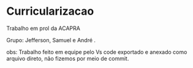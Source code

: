 # Curricularizacao
Trabalho em prol da ACAPRA

Grupo: Jefferson, Samuel e André .

obs: Trabalho feito em equipe pelo Vs code exportado e anexado como arquivo direto, não fizemos por meio de commit.
